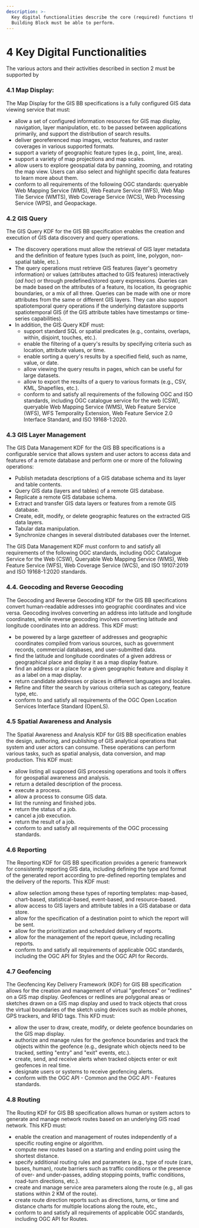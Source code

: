 ```yaml
---
description: >-
  Key digital functionalities describe the core (required) functions that this
  Building Block must be able to perform.
---
```


# 4 Key Digital Functionalities

The various actors and their activities described in section 2 must be supported by

### **4.1 Map Display**:&#x20;

The Map Display for the GIS BB specifications is a fully configured GIS data viewing service that must:

* allow a set of configured information resources for GIS map display, navigation, layer manipulation, etc. to be passed between applications primarily, and support the distribution of search results.
* deliver georeferenced map images, vector features, and raster coverages in various supported formats.
* support a variety of geographic feature types (e.g., point, line, area).
* support a variety of map projections and map scales.
* allow users to explore geospatial data by panning, zooming, and rotating the map view. Users can also select and highlight specific data features to learn more about them.
* conform to all requirements of the following OGC standards: queryable Web Mapping Service (WMS), Web Feature Service (WFS), Web Map Tile Service (WMTS), Web Coverage Service (WCS), Web Processing Service (WPS), and Geopackage.

### **4.2 GIS Query**&#x20;

The GIS Query KDF for the GIS BB specification enables the creation and execution of GIS data discovery and query operations.

* The discovery operations must allow the retrieval of GIS layer metadata and the definition of feature types (such as point, line, polygon, non-spatial table, etc.).
* The query operations must retrieve GIS features (layer's geometry information) or values (attributes attached to GIS features) interactively (_ad hoc_) or through predefined/stored query expressions. Queries can be made based on the attributes of a feature, its location, its geographic boundaries, or a mix of all three. Queries can be made with one or more attributes from the same or different GIS layers. They can also support spatiotemporal query operations if the underlying datastore supports spatiotemporal GIS (if the GIS attribute tables have timestamps or time-series capabilities).
* In addition, the GIS Query KDF must:
  * support standard SQL or spatial predicates (e.g., contains, overlaps, within, disjoint, touches, etc.).
  * enable the filtering of a query's results by specifying criteria such as location, attribute values, or time.
  * enable sorting a query's results by a specified field, such as name, value, or date.
  * allow viewing the query results in pages, which can be useful for large datasets.
  * allow to export the results of a query to various formats (e.g., CSV, KML, Shapefiles, etc.).
  * conform to and satisfy all requirements of the following OGC and ISO standards, including OGC catalogue service for the web (CSW), queryable Web Mapping Service (WMS), Web Feature Service (WFS), WFS Temporality Extension, Web Feature Service 2.0 Interface Standard, and ISO 19168-1:2020.

### 4.3 GIS Layer Management

The GIS Data Management KDF for the GIS BB specifications is a configurable service that allows system and user actors to access data and features of a remote database and perform one or more of the following operations:

* Publish metadata descriptions of a GIS database schema and its layer and table contents.
* Query GIS data (layers and tables) of a remote GIS database.
* Replicate a remote GIS database schema.
* Extract and transfer GIS data layers or features from a remote GIS database.
* Create, edit, modify, or delete geographic features on the extracted GIS data layers.
* Tabular data manipulation.
* Synchronize changes in several distributed databases over the Internet.

The GIS Data Management KDF must conform to and satisfy all requirements of the following OGC standards, including OGC Catalogue Service for the Web (CSW), Queryable Web Mapping Service (WMS), Web Feature Service (WFS), Web Coverage Service (WCS), and ISO 19107:2019 and ISO 19168-1:2020 standards.

### 4.4. Geocoding and Reverse Geocoding&#x20;

The Geocoding and Reverse Geocoding KDF for the GIS BB specifications convert human-readable addresses into geographic coordinates and vice versa. Geocoding involves converting an address into latitude and longitude coordinates, while reverse geocoding involves converting latitude and longitude coordinates into an address. This KDF must:

* be powered by a large gazetteer of addresses and geographic coordinates compiled from various sources, such as government records, commercial databases, and user-submitted data.
* find the latitude and longitude coordinates of a given address or geographical place and display it as a map display feature.
* find an address or a place for a given geographic feature and display it as a label on a map display.
* return candidate addresses or places in different languages and locales.
* Refine and filter the search by various criteria such as category, feature type, etc.
* conform to and satisfy all requirements of the OGC Open Location Services Interface Standard (OpenLS).

### 4.5 Spatial Awareness and Analysis

The Spatial Awareness and Analysis KDF for GIS BB specification enables the design, authoring, and publishing of GIS analytical operations that system and user actors can consume. These operations can perform various tasks, such as spatial analysis, data conversion, and map production. This KDF must:

* allow listing all supposed GIS processing operations and tools it offers for geospatial awareness and analysis.
* return a detailed description of the process.
* execute a process.
* allow a process to consume GIS data.
* list the running and finished jobs.
* return the status of a job.
* cancel a job execution.
* return the result of a job.
* conform to and satisfy all requirements of the OGC processing standards.

### 4.6 Reporting

The Reporting KDF for GIS BB specification provides a generic framework for consistently reporting GIS data, including defining the type and format of the generated report according to pre-defined reporting templates and the delivery of the reports. This KDF must:

* allow selection among these types of reporting templates: map-based, chart-based, statistical-based, event-based, and resource-based.
* allow access to GIS layers and attribute tables in a GIS database or data store.
* allow for the specification of a destination point to which the report will be sent.
* allow for the prioritization and scheduled delivery of reports.
* allow for the management of the report queue, including recalling reports.
* conform to and satisfy all requirements of applicable OGC standards, including the OGC API for Styles and the OGC API for Records.

### 4.7 Geofencing&#x20;

The Geofencing Key Delivery Framework (KDF) for GIS BB specification allows for the creation and management of virtual "geofences" or "redlines" on a GIS map display. Geofences or redlines are polygonal areas or sketches drawn on a GIS map display and used to track objects that cross the virtual boundaries of the sketch using devices such as mobile phones, GPS trackers, and RFID tags. This KFD must:

* allow the user to draw, create, modify, or delete geofence boundaries on the GIS map display.
* authorize and manage rules for the geofence boundaries and track the objects within the geofence (e.g., designate which objects need to be tracked, setting "entry" and "exit" events, etc.).
* create, send, and receive alerts when tracked objects enter or exit geofences in real time.
* designate users or systems to receive geofencing alerts.
* conform with the OGC API - Common and the OGC API - Features standards.

### 4.8 Routing

The Routing KDF for GIS BB specification allows human or system actors to generate and manage network routes based on an underlying GIS road network. This KFD must:

* enable the creation and management of routes independently of a specific routing engine or algorithm.
* compute new routes based on a starting and ending point using the shortest distance.
* specify additional routing rules and parameters (e.g., type of route (cars, buses, human), route barriers such as traffic conditions or the presence of over- and under-passes, adding stopping points, traffic conditions, road-turn directions, etc.).
* create and manage service area parameters along the route (e.g., all gas stations within 2 KM of the route).
* create route direction reports such as directions, turns, or time and distance charts for multiple locations along the route, etc.,&#x20;
* conform to and satisfy all requirements of applicable OGC standards, including OGC API for Routes.
